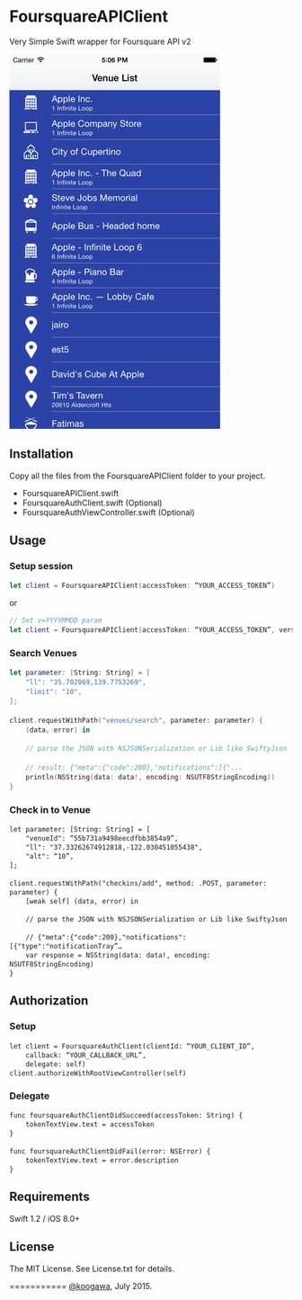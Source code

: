 # FoursquareAPIClient

Very Simple Swift wrapper for Foursquare API v2

![Demo](./screen.png)

## Installation

Copy all the files from the FoursquareAPIClient folder to your project.

* FoursquareAPIClient.swift
* FoursquareAuthClient.swift (Optional)
* FoursquareAuthViewController.swift (Optional)

## Usage

### Setup session

```swift
let client = FoursquareAPIClient(accessToken: “YOUR_ACCESS_TOKEN”)
```
or

```swift
// Set v=YYYYMMDD param
let client = FoursquareAPIClient(accessToken: “YOUR_ACCESS_TOKEN”, version: "20140723")
```

### Search Venues

```swift
let parameter: [String: String] = [
    "ll": "35.702069,139.7753269",
    "limit": "10",
];

client.requestWithPath("venues/search", parameter: parameter) {
    (data, error) in

    // parse the JSON with NSJSONSerialization or Lib like SwiftyJson

    // result: {"meta":{"code":200},"notifications":[{"...
    println(NSString(data: data!, encoding: NSUTF8StringEncoding))
}
```

### Check in to Venue

```
let parameter: [String: String] = [
    "venueId": “55b731a9498eecdfbb3854a9”,
    "ll": "37.33262674912818,-122.030451055438",
    "alt": “10”,
];

client.requestWithPath("checkins/add", method: .POST, parameter: parameter) {
    [weak self] (data, error) in

    // parse the JSON with NSJSONSerialization or Lib like SwiftyJson

    // {"meta":{"code":200},"notifications":[{"type":"notificationTray”…
    var response = NSString(data: data!, encoding: NSUTF8StringEncoding)
}
```

## Authorization

### Setup

```
let client = FoursquareAuthClient(clientId: “YOUR_CLIENT_ID”,
	callback: “YOUR_CALLBACK_URL”,
	delegate: self)
client.authorizeWithRootViewController(self)
```

### Delegate

```
func foursquareAuthClientDidSucceed(accessToken: String) {
    tokenTextView.text = accessToken
}

func foursquareAuthClientDidFail(error: NSError) {
    tokenTextView.text = error.description
}
```


## Requirements

Swift 1.2 / iOS 8.0+

## License

The MIT License. See License.txt for details.

===========
[@koogawa](http://www.twitter.com/koogawa), July 2015.
